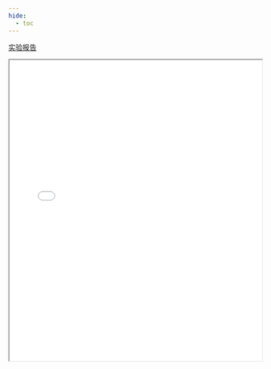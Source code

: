 ```yaml
---
hide:
  - toc
---
```

[实验报告](./Lab8.pdf)
<iframe src="../Lab8.pdf" width="100%" height="600px"></iframe>